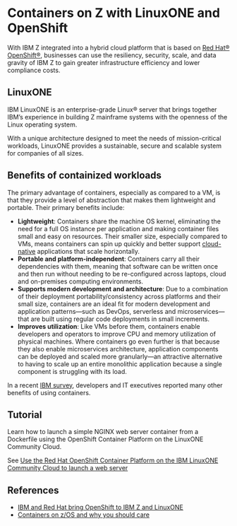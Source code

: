# Containers on Z with LinuxONE and OpenShift

With IBM Z integrated into a hybrid cloud platform that is based on [Red Hat® OpenShift®](https://cloud.redhat.com/blog/ibm-and-red-hat-bring-openshift-to-ibm-z-and-linuxone?_ga=2.24696698.1599634280.1696544389-1455186305.1696267056&_gl=1*bz1d0m*_ga*MTQ1NTE4NjMwNS4xNjk2MjY3MDU2*_ga_FYECCCS21D*MTY5NjYxNDc5OC4zNi4xLjE2OTY2MTcxOTAuMC4wLjA.), businesses can use the resiliency, security, scale, and data gravity of IBM Z to gain greater infrastructure efficiency and lower compliance costs.

## LinuxONE

IBM LinuxONE is an enterprise-grade Linux® server that brings together IBM’s experience in building Z mainframe systems with the openness of the Linux operating system.

With a unique architecture designed to meet the needs of mission-critical workloads, LinuxONE provides a sustainable, secure and scalable system for companies of all sizes. 

## Benefits of containized workloads

The primary advantage of containers, especially as compared to a VM, is that they provide a level of abstraction that makes them lightweight and portable. Their primary benefits include:

- **Lightweight**: Containers share the machine OS kernel, eliminating the need for a full OS instance per application and making container files small and easy on resources. Their smaller size, especially compared to VMs, means containers can spin up quickly and better support [cloud-native](https://www.ibm.com/topics/cloud-native?_ga=2.63447084.220443453.1680552572-1232242216.1680552572) applications that scale horizontally.
- **Portable and platform-independent**: Containers carry all their dependencies with them, meaning that software can be written once and then run without needing to be re-configured across laptops, cloud and on-premises computing environments.
- **Supports modern development and architecture**: Due to a combination of their deployment portability/consistency across platforms and their small size, containers are an ideal fit for modern development and application patterns—such as DevOps, serverless and microservices—that are built using regular code deployments in small increments.
- **Improves utilization**: Like VMs before them, containers enable developers and operators to improve CPU and memory utilization of physical machines. Where containers go even further is that because they also enable microservices architecture, application components can be deployed and scaled more granularly—an attractive alternative to having to scale up an entire monolithic application because a single component is struggling with its load.

In a recent [IBM survey](https://www.ibm.com/downloads/cas/VG8KRPRM?_ga=2.100147485.220443453.1680552572-1232242216.1680552572), developers and IT executives reported many other benefits of using containers.

## Tutorial

Learn how to launch a simple NGINX web server container from a Dockerfile using the OpenShift Container Platform on the LinuxONE Community Cloud.

See [Use the Red Hat OpenShift Container Platform on the IBM LinuxONE Community Cloud to launch a web server](https://developer.ibm.com/tutorials/red-hat-openshift-container-platform-linuxone-community-cloud-web-server/)

## References

- [IBM and Red Hat bring OpenShift to IBM Z and LinuxONE](https://cloud.redhat.com/blog/ibm-and-red-hat-bring-openshift-to-ibm-z-and-linuxone)
- [Containers on z/OS and why you should care](https://community.ibm.com/community/user/ibmz-and-linuxone/blogs/juergen-holtz1/2022/01/27/containers-on-zos-and-why-you-should-care)